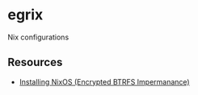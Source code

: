 # egrix
Nix configurations

## Resources
- [Installing NixOS (Encrypted BTRFS Impermanance)](https://notes.tiredofit.ca/books/linux/page/installing-nixos-encrypted-btrfs-impermanance)
